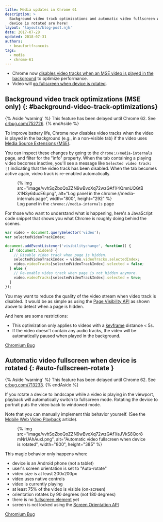 ```yaml
---
title: Media updates in Chrome 61
description: >
  Background video track optimizations and automatic video fullscreen when
  device is rotated are here!
layout: 'layouts/blog-post.njk'
date: 2017-07-28
updated: 2018-07-31
authors:
  - beaufortfrancois
tags:
  - media
  - chrome-61
---
```


- Chrome now [disables video tracks when an MSE video is played in the
  background](#background-video-track-optimizations) to optimize performance.
- Video will [go fullscreen when device is rotated](#auto-fullscreen-rotate).

## Background video track optimizations (MSE only) {: #background-video-track-optimizations}

{% Aside 'warning' %}
This feature has been delayed until Chrome 62. See [crbug.com/752726](https://crbug.com/752726).
{% endAside %}

To improve battery life, Chrome now disables video tracks when the video is
played in the background (e.g., in a non-visible tab) if the video uses [Media
Source Extensions (MSE)].

You can inspect these changes by going to the `chrome://media-internals` page,
and filter for the "info" property. When the tab containing a playing video
becomes inactive, you'll see a message like `Selected video track: []`
indicating that the video track has been disabled. When the tab becomes active
again, video track is re-enabled automatically.

<figure>
  {% Img src="image/vvhSqZboQoZZN9wBvoXq72wzGAf1/4QmnUQGtBX1N3y64ucE6.png", alt="Log panel in the chrome://media-internals page", width="800", height="292" %}
  <figcaption>
    Log panel in the <code>chrome://media-internals</code> page
  </figcaption>
</figure>

For those who want to understand what is happening, here's a JavaScript code
snippet that shows you what Chrome is roughly doing behind the scenes.

```js
var video = document.querySelector('video');
var selectedVideoTrackIndex;

document.addEventListener('visibilitychange', function() {
  if (document.hidden) {
    // Disable video track when page is hidden.
    selectedVideoTrackIndex = video.videoTracks.selectedIndex;
    video.videoTracks[selectedVideoTrackIndex].selected = false;
  } else {
    // Re-enable video track when page is not hidden anymore.
    video.videoTracks[selectedVideoTrackIndex].selected = true;
  }
});
```

You may want to reduce the quality of the video stream when video track is
disabled. It would be as simple as using the [Page Visibility API] as shown
above to detect when a page is hidden.

And here are some restrictions:

- This optimization only applies to videos with a [keyframe] distance < 5s.
- If the video doesn't contain any audio tracks, the video will be
  automatically paused when played in the background.

[Chromium Bug](https://bugs.chromium.org/p/chromium/issues/detail?id=663999)

## Automatic video fullscreen when device is rotated {: #auto-fullscreen-rotate }

{% Aside 'warning' %}
This feature has been delayed until Chrome 62. See [crbug.com/713233](https://crbug.com/713233#c30).
{% endAside %}

If you rotate a device to landscape while a video is playing in the viewport,
playback will automatically switch to fullscreen mode. Rotating the device to
portrait puts the video back to windowed mode.

Note that you can manually implement this behavior yourself. (See the [Mobile Web Video
Playback] article).

<figure>
  {% Img src="image/vvhSqZboQoZZN9wBvoXq72wzGAf1/aJVkS8Qor8mNrUAhAuxl.png", alt="Automatic video fullscreen when device is rotated", width="800", height="385" %}
</figure>

This magic behavior only happens when:

- device is an Android phone (not a tablet)
- user's screen orientation is set to "Auto-rotate"
- video size is at least 200x200px
- video uses native controls
- video is currently playing
- at least 75% of the video is visible (on-screen)
- orientation rotates by 90 degrees (not 180 degrees)
- there is no [fullscreen element] yet
- screen is not locked using the [Screen Orientation API]

[Chromium Bug](https://bugs.chromium.org/p/chromium/issues/detail?id=713233)

<!-- lint disable definition-case -->

[Media Source Extensions (MSE)]: https://developers.google.com/web/fundamentals/media/mse/basics
[Page Visibility API]: https://www.w3.org/TR/page-visibility/
[keyframe]: https://en.wikipedia.org/wiki/Key_frame#Video_compression
[Mobile Web Video Playback]: https://developers.google.com/web/fundamentals/media/mobile-web-video-playback#fullscreen
[fullscreen element]: https://developer.mozilla.org/en-US/docs/Web/API/Document/fullscreenElement
[Screen Orientation API]: https://w3c.github.io/screen-orientation/
